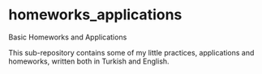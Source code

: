 # homeworks_applications
Basic Homeworks and Applications

This sub-repository contains some of my little practices, applications and homeworks, written both in Turkish and English.

